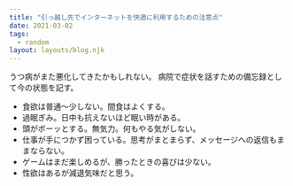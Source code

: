 ```yaml
---
title: "引っ越し先でインターネットを快適に利用するための注意点"
date: 2021-03-02
tags:
  - random
layout: layouts/blog.njk
---
```


うつ病がまた悪化してきたかもしれない。
病院で症状を話すための備忘録として今の状態を記す。

- 食欲は普通〜少しない。間食はよくする。
- 過眠ぎみ。日中も抗えないほど眠い時がある。
- 頭がボーッとする。無気力。何もやる気がしない。
- 仕事が手につかず困っている。思考がまとまらず、メッセージへの返信もままならない。
- ゲームはまだ楽しめるが、勝ったときの喜びは少ない。
- 性欲はあるが減退気味だと思う。
